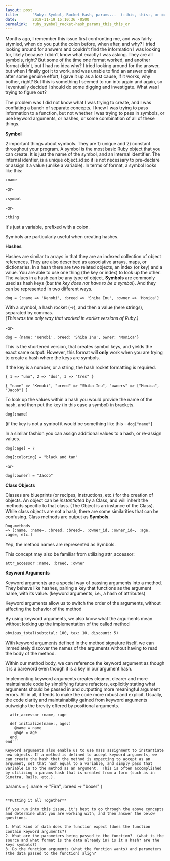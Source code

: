 ```yaml
---
layout: post
title:      "Ruby: Symbol, Rocket-Hash, params...  (:this, this:, or =>)??"
date:       2018-11-19 15:10:36 -0500
permalink:  ruby_symbol_rocket-hash_params_this_this_or
---
```




Months ago, I remember this issue first confronting me, and was fairly stymied, when do you put the colon before, when after, and why?  I tried looking around for answers and couldn't find the information I was looking for, likely because I didn't know what exactly I was asking.  They are all symbols, right? But some of the time one format worked, and another format didn't, but I had no idea why?  I tried looking around for the answer, but when I finally got it to work, and was unable to find an answer online after some genuine effort, I gave it up as a lost cause, if it works, why bother, right?  But this is something I seemed to run into again and again, so I eventually decided I should do some digging and investigate.  What was I trying to figure out?

The problem was I did not know what I was trying to create, and I was conflating a bunch of separate concepts.  I knew I was trying to pass information to a function, but not whether I was trying to pass in symbols, or use keyword arguments, or hashes, or some combination of all of these things.

**Symbol**

2 important things about symbols.  They are 1) unique and 2) constant throughout your program.  A symbol is the most basic Ruby object that you can create.  It is just the name of the symbol, and an internal identifier.  The internal idenfier, is a unique object_id so it is not necessary to pre-declare or assign it a value (unlike a variable).  In terms of format, a symbol looks like this:

```
:name
```
-or-
```
:symbol
```
-or-
```
:thing
```

It's just a variable, prefixed with a colon.

Symbols are particularly useful when creating hashes.

**Hashes**

Hashes are similar to arrays in that they are an indexed collection of object references.  They are also described as associative arrays, maps, or dictionaries.  In a hash there are two related objects, an index (or key) and a value.  You are able to use one thing (the key or index) to look up the other.  The values in a hash can be any type of object.  **Symbols** are commonly used as hash keys (*but the key does not have to be a symbol*).  And they can be represented in two different ways.


```
dog = {:name => 'Kenobi', :breed => 'Shiba Inu', :owner => 'Monica'}
```
With a :symbol, a hash rocket (=>), and then a value (here strings), separated by commas.  
*(This was the only way that worked in earlier versions of Ruby.)*

-or-

```
dog = {name: 'Kenobi', breed: 'Shiba Inu', owner: 'Monica'} 
```
This is the shortened version, that creates symbol keys, and yields the exact same output.  However, this format will **only** work when you are trying to create a hash where the keys are symbols.  

If the key is a number, or a string, the hash rocket formatting is required.
```
{ 1 => "uno", 2 => "dos", 3 => "tres" }
```
```
{ "name" => "Kenobi", "breed" => "Shiba Inu", "owners" => ["Monica", "Jacob"] }
```

To look up the values within a hash you would provide the name of the hash, and then put the key (in this case a symbol) in brackets.

```
dog[:name]
```
(if the key is not a symbol it would be something like this - `dog["name"] `

In a similar fashion you can assign additional values to a hash, or re-assign values.
```
dog[:age] = 7
```
```
dog[:coloring] = "black and tan"
```
-or-
```
dog[:owner] = "Jacob"
```


**Class Objects**

Classes are blueprints (or recipes, instructions, etc.) for the creation of objects.  An object can be *instantiated* by a Class, and will inherit the methods specific to that class.  (The Object is an instance of the Class).  While class objects are not a hash, there are some similarities that can be confusing.  Class methods are output as **Symbols**.

```
Dog.methods
=> [:name, :name=, :breed, :breed=, :owner_id, :owner_id=, :age,  :age=, etc.]
```
Yep, the method names are represented as Symbols.

This concept may also be familiar from utilizing attr_accessor:
```
attr_accessor :name, :breed, :owner
```


**Keyword Arguments**

Keyword arguments are a special way of passing arguments into a method. They behave like hashes, pairing a key that functions as the argument name, with its value.  (keyword arguments, i.e., a hash of attributes)

Keyword arguments allow us to switch the order of the arguments, without affecting the behavior of the method

By using keyword arguments, we also know what the arguments mean without looking up the implementation of the called method
```
obvious_total(subtotal: 100, tax: 10, discount: 5)
```
With keyword arguments defined in the method signature itself, we can immediately discover the names of the arguments without having to read the body of the method.

Within our method body, we can reference the keyword argument as though it is a bareword even though it is a key in our argument hash. 

Implementing keyword arguments creates cleaner, clearer and more maintainable code by simplifying future refactors, explicitly stating what arguments should be passed in and outputting more meaningful argument errors.  All in all, it tends to make the code more robust and explicit.  Usually, the code clarity and maintainability gained from keyword arguments outweighs the brevity offered by positional arguments.


```class Person
  attr_accessor :name, :age
 
  def initialize(name:, age:)
    @name = name
    @age = age
  end
end```

Keyword arguments also enable us to use mass assignment to instantiate new objects. If a method is defined to accept keyword arguments, we can create the hash that the method is expecting to accept as an argument, set that hash equal to a variable, and simply pass that variable in to the method as an argument.  This is often accomplished by utilizing a params hash that is created from a form (such as in Sinatra, Rails, etc.).

```
params = {
  :name => "Fira",
  :breed => "boxer"
}
```

**Putting it all Together**

If you run into this issue, it's best to go through the above concepts and determine what you are working with, and then answer the below questions.

1. What kind of data does the function expect (does the function contain keyword arguments?)
2. What are the parameters being passed to the function?  (what is the source and what format is the data already in? is it a hash? are the keys symbols?)
3. Do the function arguments (what the function wants) and parameters (the data passed to the function) align?


